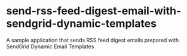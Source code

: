 # send-rss-feed-digest-email-with-sendgrid-dynamic-templates
A sample application that sends RSS feed digest emails prepared with SendGrid Dynamic Email Templates
